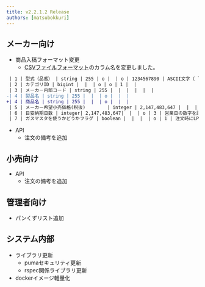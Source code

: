 ```yaml
---
title: v2.2.1.2 Release
authors: [matsubokkuri]
---
```


## メーカー向け

- 商品入稿フォーマット変更
  - [CSVファイルフォーマット](/docs/csv)のカラム名を変更しました。

```diff
 | 1 | 型式（品番） | string | 255 | o |  | o | 1234567890 | ASCII文字（ `\:*?"<>` 以外） |
 | 2 | カテゴリID | bigint |  |  | o | o | 1 |  |
 | 3 | メーカー内部コード | string | 255 |  |  |  |  |  |
-| 4 | 製品名 | string | 255 |  |  | o |  |  |
+| 4 | 商品名 | string | 255 |  |  | o |  |  |
 | 5 | メーカー希望小売価格(税抜)        | integer | 2,147,483,647 |  |  |  |  | 単位は日本円。税抜。空白の場合はオープンプライス。 |
 | 6 | 目安納期日数 | integer| 2,147,483,647|  |  | o | 3 | 営業日の数字を記載 |
 | 7 | ガスマスタを使うかどうかフラグ | boolean |  |  |  | o | 1 | 注文時にLPか都市ガスかを選択する必要がある商品 |~
```

- API
  - 注文の備考を追加


## 小売向け
- API
  - 注文の備考を追加

## 管理者向け

- パンくずリスト追加


## システム内部

- ライブラリ更新
  - pumaセキュリティ更新
  - rspec関係ライブラリ更新
- dockerイメージ軽量化


